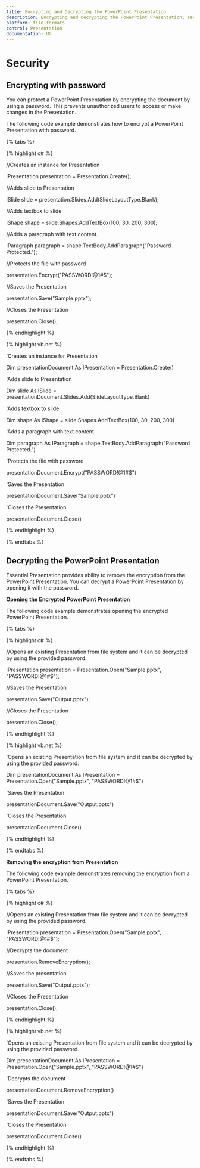 ```yaml
---
title: Encrypting and Decrypting the PowerPoint Presentation
description: Encrypting and Decrypting the PowerPoint Presentation; security in using Presentation
platform: file-formats
control: Presentation
documentation: UG
---
```

# Security

## Encrypting with password 

You can protect a PowerPoint Presentation by encrypting the document by using a password. This prevents unauthorized users to access or make changes in the Presentation. 

The following code example demonstrates how to encrypt a PowerPoint Presentation with password.

{% tabs %}

{% highlight c# %}

//Creates an instance for Presentation

IPresentation presentation = Presentation.Create();

//Adds slide to Presentation

ISlide slide = presentation.Slides.Add(SlideLayoutType.Blank);

//Adds textbox to slide

IShape shape = slide.Shapes.AddTextBox(100, 30, 200, 300);

//Adds a paragraph with text content.

IParagraph paragraph = shape.TextBody.AddParagraph("Password Protected.");

//Protects the file with password

presentation.Encrypt("PASSWORD!@1#$");

//Saves the Presentation

presentation.Save("Sample.pptx");

//Closes the Presentation

presentation.Close();

{% endhighlight %}

{% highlight vb.net %}

'Creates an instance for Presentation

Dim presentationDocument As IPresentation = Presentation.Create()

'Adds slide to Presentation

Dim slide As ISlide = presentationDocument.Slides.Add(SlideLayoutType.Blank)

'Adds textbox to slide

Dim shape As IShape = slide.Shapes.AddTextBox(100, 30, 200, 300)

'Adds a paragraph with text content.

Dim paragraph As IParagraph = shape.TextBody.AddParagraph("Password Protected.")

'Protects the file with password

presentationDocument.Encrypt("PASSWORD!@1#$")

'Saves the Presentation

presentationDocument.Save("Sample.pptx")

'Closes the Presentation

presentationDocument.Close()

{% endhighlight %}

{% endtabs %}

## Decrypting the PowerPoint Presentation

Essential Presentation provides ability to remove the encryption from the PowerPoint Presentation. You can decrypt a PowerPoint Presentation by opening it with the password.

**Opening** **the** **Encrypted** **PowerPoint** **Presentation**

The following code example demonstrates opening the encrypted PowerPoint Presentation. 

{% tabs %}

{% highlight c# %}

//Opens an existing Presentation from file system and it can be decrypted by using the provided password.

IPresentation presentation = Presentation.Open("Sample.pptx", "PASSWORD!@1#$");

//Saves the Presentation

presentation.Save("Output.pptx");

//Closes the Presentation

presentation.Close();

{% endhighlight %}

{% highlight vb.net %}

'Opens an existing Presentation from file system and it can be decrypted by using the provided password.

Dim presentationDocument As IPresentation = Presentation.Open("Sample.pptx", "PASSWORD!@1#$")

'Saves the Presentation

presentationDocument.Save("Output.pptx")

'Closes the Presentation

presentationDocument.Close()

{% endhighlight %}

{% endtabs %}

**Removing** **the** **encryption** **from** **Presentation**

The following code example demonstrates removing the encryption from a PowerPoint Presentation. 

{% tabs %}

{% highlight c# %}

//Opens an existing Presentation from file system and it can be decrypted by using the provided password.

IPresentation presentation = Presentation.Open("Sample.pptx", "PASSWORD!@1#$");

//Decrypts the document

presentation.RemoveEncryption();

//Saves the presentation

presentation.Save("Output.pptx");

//Closes the Presentation

presentation.Close();

{% endhighlight %}

{% highlight vb.net %}

'Opens an existing Presentation from file system and it can be decrypted by using the provided password.

Dim presentationDocument As IPresentation = Presentation.Open("Sample.pptx", "PASSWORD!@1#$")

'Decrypts the document

presentationDocument.RemoveEncryption()

'Saves the Presentation

presentationDocument.Save("Output.pptx")

'Closes the Presentation

presentationDocument.Close()

{% endhighlight %}

{% endtabs %}

